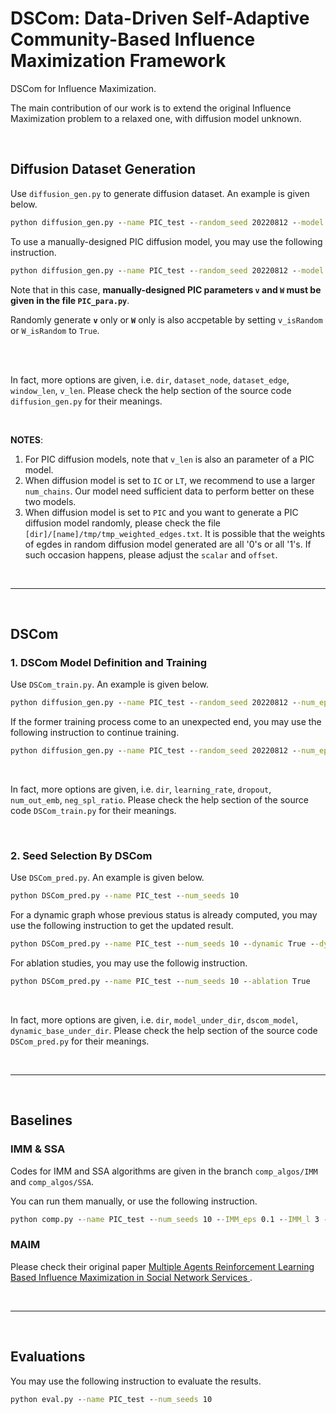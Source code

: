 # DSCom: Data-Driven Self-Adaptive Community-Based Influence Maximization Framework
DSCom for Influence Maximization. 

The main contribution of our work is to extend the original Influence Maximization problem to a relaxed one, with diffusion model unknown.

<br/>

## Diffusion Dataset Generation

Use `diffusion_gen.py` to generate diffusion dataset. An example is given below. 

```cmd
python diffusion_gen.py --name PIC_test --random_seed 20220812 --model PIC --directed False --num_chains 2500 --scalar 10 --offset -8
```

To use a manually-designed PIC diffusion model, you may use the following instruction.

```cmd
python diffusion_gen.py --name PIC_test --random_seed 20220812 --model PIC --directed False --num_chains 2500 --v_isRandom False --W_isRandom False --scalar 10 --offset -8
```

Note that in this case, **manually-designed PIC parameters `v` and `W` must be given in the file `PIC_para.py`**.

Randomly generate **`v`** only or **`W`** only is also accpetable by setting `v_isRandom` or `W_isRandom` to `True`.

<br/>

<br/>

In fact, more options are given, i.e. `dir`, `dataset_node`, `dataset_edge`, `window_len`, `v_len`. Please check the help section of the source code `diffusion_gen.py` for their meanings.

<br/>

**NOTES**:
1. For PIC diffusion models, note that `v_len` is also an parameter of a PIC model.
2. When diffusion model is set to `IC` or `LT`, we recommend to use a larger `num_chains`. Our model need sufficient data to perform better on these two models.
3. When diffusion model is set to `PIC` and you want to generate a PIC diffusion model randomly, please check the file `[dir]/[name]/tmp/tmp_weighted_edges.txt`. It is possible that the weights of egdes in random diffusion model generated are all '0's or all '1's. If such occasion happens, please adjust the `scalar` and `offset`.

<br/>

-----------------------------

<br/>

## DSCom

### 1. DSCom Model Definition and Training

Use `DSCom_train.py`. An example is given below.

```cmd
python diffusion_gen.py --name PIC_test --random_seed 20220812 --num_epoch 1000
```

If the former training process come to an unexpected end, you may use the following instruction to continue training.

```cmd
python diffusion_gen.py --name PIC_test --random_seed 20220812 --num_epoch 1000 --continue_train True --pretrained_model ./_experiments/PIC_test/model_best.pth
```

<br/>

In fact, more options are given, i.e. `dir`, `learning_rate`, `dropout`, `num_out_emb`, `neg_spl_ratio`. Please check the help section of the source code `DSCom_train.py` for their meanings.

<br/>

### 2. Seed Selection By DSCom

Use `DSCom_pred.py`. An example is given below.

```cmd
python DSCom_pred.py --name PIC_test --num_seeds 10
```

For a dynamic graph whose previous status is already computed, you may use the following instruction to get the updated result.

```cmd
python DSCom_pred.py --name PIC_test --num_seeds 10 --dynamic True --dynamic_base 10_centroids.npy
```

For ablation studies, you may use the followig instruction.

```cmd
python DSCom_pred.py --name PIC_test --num_seeds 10 --ablation True
```

<br/>

In fact, more options are given, i.e. `dir`, `model_under_dir`, `dscom_model`, `dynamic_base_under_dir`. Please check the help section of the source code `DSCom_pred.py` for their meanings.

<br/>

--------------------------------------

<br/>

## Baselines

### IMM & SSA

Codes for IMM and SSA algorithms are given in the branch `comp_algos/IMM` and `comp_algos/SSA`.

You can run them manually, or use the following instruction.

```cmd
python comp.py --name PIC_test --num_seeds 10 --IMM_eps 0.1 --IMM_l 3 --SSA_eps 0.1 --SSA_delta 0.01
```

### MAIM

Please check their original paper [Multiple Agents Reinforcement Learning Based Influence Maximization in Social Network Services
](https://link.springer.com/chapter/10.1007/978-3-030-91431-8_27).

<br/>

------------------------------------

<br/>

## Evaluations

You may use the following instruction to evaluate the results.

```cmd
python eval.py --name PIC_test --num_seeds 10
```
